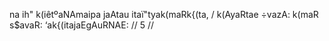 na ih" k(iêtºaNAmaipa jaAtau itaï"tyak(maRk{(ta, /
k(AyaRtae ÷vazA: k(maR s$avaR: ‘ak{(itajaEgAuRNAE: // 5 //